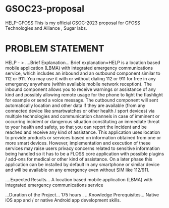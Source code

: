 # GSOC23-proposal
HELP-GFOSS
This is my official GSOC-2023 proposal for GFOSS Technologies and Alliance , Sugar labs.

# PROBLEM STATEMENT
HELP - >
....Brief Explanation...
Brief explanation=HELP is a location based mobile application (LBMA) with integrated emergency communications service, which includes an inbound and an outbound component similar to 112 or 911. You may use it with or without dialing 112 or 911 for free in any emergency anywhere (within available mobile network reception). The inbound component allows you to receive warnings or assistance of any kind and possibly allowing remote usage for the phone to light the flashlight for example or send a voice message. The outbound component will sent automatically location and other data if they are available (from any connected device like smartwatches or other health / sport devices) via multiple technologies and communication channels in case of imminent or occurring incident or dangerous situation constituting an immediate threat to your health and safety, so that you can report the incident and be reached and receive any kind of assistance. This application uses location to provide products or services based on information obtained from one or more smart devices. However, implementation and execution of these services may raise users privacy concerns related to sensitive information being handled so it has to be a FLOSS core application with possible plugins / add-ons for medical or other kind of assistance. On a later phase this application can be installed by default in any smartphone or similar device and will be available on any emergency even without SIM like 112/911.

....Expected Results...
A location based mobile application (LBMA) with integrated emergency communications service

...Duration of the Project...
175 hours
.
...Knowledge Prerequisites...
Native iOS app and / or native Android app development skills.

